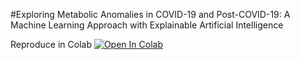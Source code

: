 #Exploring Metabolic Anomalies in COVID-19 and Post-COVID-19: A Machine Learning Approach with Explainable Artificial Intelligence



Reproduce in Colab [![Open In Colab](https://colab.research.google.com/assets/colab-badge.svg)](https://colab.research.google.com/github/resendislab/sc-PHENIX/blob/main/sc_PHENIX_try_me_example_.ipynb)
